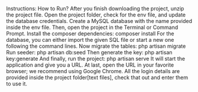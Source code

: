 
Instructions: How to Run?
After you finish downloading the project, unzip the project file.
Open the project folder, check for the env file, and update the database credentials.
Create a MySQL database with the name provided inside the env file.
Then, open the project in the Terminal or Command Prompt.
Install the composer dependencies: composer install
For the database, you can either import the given SQL file or start a new one following the command lines.
Now migrate the tables: php artisan migrate
Run seeder: php artisan db:seed
Then generate the key: php artisan key:generate
And finally, run the project: php artisan serve
It will start the application and give you a URL.
At last, open the URL in your favorite browser; we recommend using Google Chrome.
All the login details are provided inside the project folder[text files], check that out and enter them to use it.
